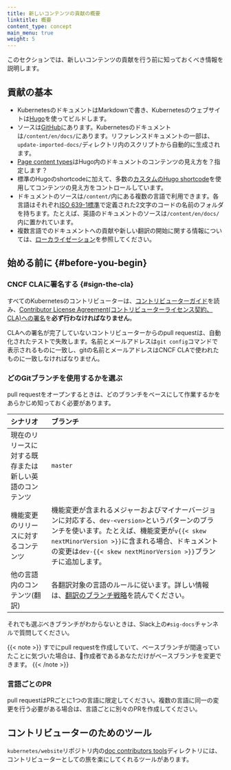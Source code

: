 ```yaml
---
title: 新しいコンテンツの貢献の概要
linktitle: 概要
content_type: concept
main_menu: true
weight: 5
---
```


<!-- overview -->

このセクションでは、新しいコンテンツの貢献を行う前に知っておくべき情報を説明します。

<!-- body -->

## 貢献の基本

- KubernetesのドキュメントはMarkdownで書き、Kubernetesのウェブサイトは[Hugo](https://gohugo.io/)を使ってビルドします。
- ソースは[GitHub](https://github.com/kubernetes/website)にあります。Kubernetesのドキュメントは`/content/en/docs/`にあります。リファレンスドキュメントの一部は、`update-imported-docs/`ディレクトリ内のスクリプトから自動的に生成されます。
- [Page content types](/docs/contribute/style/page-content-types/)はHugo内のドキュメントのコンテンツの見え方を？指定します？
- 標準のHugoのshortcodeに加えて、多数の[カスタムのHugo shortcode](/docs/contribute/style/hugo-shortcodes/)を使用してコンテンツの見え方をコントロールしています。
- ドキュメントのソースは`/content/`内にある複数の言語で利用できます。各言語はそれぞれ[ISO 639-1標準](https://www.loc.gov/standards/iso639-2/php/code_list.php)で定義された2文字のコードの名前のフォルダを持ちます。たとえば、英語のドキュメントのソースは`/content/en/docs/`内に置かれています。
- 複数言語でのドキュメントへの貢献や新しい翻訳の開始に関する情報については、[ローカライゼーション](/docs/contribute/localization)を参照してください。

## 始める前に {#before-you-begin}

### CNCF CLAに署名する {#sign-the-cla}

すべてのKubernetesのコントリビューターは、[コントリビューターガイド](https://github.com/kubernetes/community/blob/master/contributors/guide/README.md)を読み、[Contributor License Agreement(コントリビューターライセンス契約、CLA)への署名](https://github.com/kubernetes/community/blob/master/CLA.md)を**必ず行わなければなりません**。

CLAへの署名が完了していないコントリビューターからのpull requestは、自動化されたテストで失敗します。名前とメールアドレスは`git config`コマンドで表示されるものに一致し、gitの名前とメールアドレスはCNCF CLAで使われたものに一致しなければなりません。

### どのGitブランチを使用するかを選ぶ

pull requestをオープンするときは、どのブランチをベースにして作業するかをあらかじめ知っておく必要があります。

シナリオ | ブランチ
:---------|:------------
現在のリリースに対する既存または新しい英語のコンテンツ | `master`
機能変更のリリースに対するコンテンツ | 機能変更が含まれるメジャーおよびマイナーバージョンに対応する、`dev-<version>`というパターンのブランチを使います。たとえば、機能変更が`v{{< skew nextMinorVersion >}}`に含まれる場合、ドキュメントの変更は``dev-{{< skew nextMinorVersion >}}``ブランチに追加します。
他の言語内のコンテンツ(翻訳) | 各翻訳対象の言語のルールに従います。詳しい情報は、[翻訳のブランチ戦略](/docs/contribute/localization/#branching-strategy)を読んでください。

それでも選ぶべきブランチがわからないときは、Slack上の`#sig-docs`チャンネルで質問してください。

{{< note >}}
すでにpull requestを作成していて、ベースブランチが間違っていたことに気づいた場合は、作成者であるあなただけがベースブランチを変更できます。
{{< /note >}}

### 言語ごとのPR

pull requestはPRごとに1つの言語に限定してください。複数の言語に同一の変更を行う必要がある場合は、言語ごとに別々のPRを作成してください。

## コントリビューターのためのツール

`kubernetes/website`リポジトリ内の[doc contributors tools](https://github.com/kubernetes/website/tree/master/content/en/docs/doc-contributor-tools)ディレクトリには、コントリビューターとしての旅を楽にしてくれるツールがあります。
